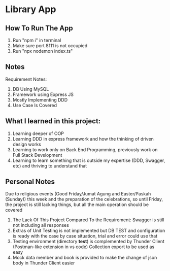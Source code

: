 # Library App

## How To Run The App
1. Run "npm i" in terminal
2. Make sure port 8111 is not occupied
3. Run "npx nodemon index.ts"

## Notes
Requirement Notes:
1. DB Using MySQL
2. Framework using Express JS
3. Mostly Implementing DDD
4. Use Case Is Covered

## What I learned in this project:
1. Learning deeper of OOP
2. Learning DDD in express framework and how the thinking of driven design works
3. Learning to work only on Back End Programming, previously work on Full Stack Development
4. Learning to learn something that is outside my expertise (DDD, Swagger, etc) and thriving to understand that

## Personal Notes
Due to religious events (Good Friday/Jumat Agung and Easter/Paskah (Sunday)) this week and the preparation of the celebrations, so until Friday, the project is still lacking things, but all the main operation should be covered
1. The Lack Of This Project Compared To the Requirement: Swagger is still not including all responses
2. Extras of Unit Testing is not implemented but DB TEST and configuration is ready with the case by case situation, trial and  error could use that
3. Testing environment (directory __test__) is complemented by Thunder Client (Postman-like extension in vs code) Collection export to be used as easy
4. Mock data member and book is provided to make the change of json body in Thunder Client easier

